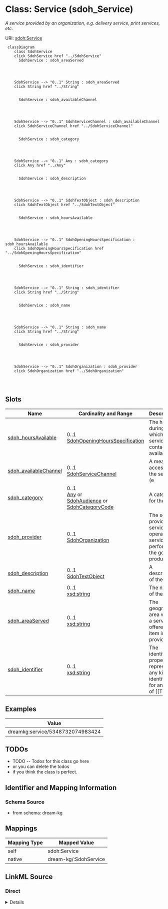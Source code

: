 

# Class: Service (sdoh_Service)


_A service provided by an organization, e.g. delivery service, print services, etc._





URI: [sdoh:Service](http://schema.org/Service)






```mermaid
 classDiagram
    class SdohService
    click SdohService href "../SdohService"
      SdohService : sdoh_areaServed
        
          
    
    
    SdohService --> "0..1" String : sdoh_areaServed
    click String href "../String"

        
      SdohService : sdoh_availableChannel
        
          
    
    
    SdohService --> "0..1" SdohServiceChannel : sdoh_availableChannel
    click SdohServiceChannel href "../SdohServiceChannel"

        
      SdohService : sdoh_category
        
          
    
    
    SdohService --> "0..1" Any : sdoh_category
    click Any href "../Any"

        
      SdohService : sdoh_description
        
          
    
    
    SdohService --> "0..1" SdohTextObject : sdoh_description
    click SdohTextObject href "../SdohTextObject"

        
      SdohService : sdoh_hoursAvailable
        
          
    
    
    SdohService --> "0..1" SdohOpeningHoursSpecification : sdoh_hoursAvailable
    click SdohOpeningHoursSpecification href "../SdohOpeningHoursSpecification"

        
      SdohService : sdoh_identifier
        
          
    
    
    SdohService --> "0..1" String : sdoh_identifier
    click String href "../String"

        
      SdohService : sdoh_name
        
          
    
    
    SdohService --> "0..1" String : sdoh_name
    click String href "../String"

        
      SdohService : sdoh_provider
        
          
    
    
    SdohService --> "0..1" SdohOrganization : sdoh_provider
    click SdohOrganization href "../SdohOrganization"

        
      
```




<!-- no inheritance hierarchy -->


## Slots

| Name | Cardinality and Range | Description | Inheritance |
| ---  | --- | --- | --- |
| [sdoh_hoursAvailable](../slots/sdoh_hoursAvailable.md) | 0..1 <br/> [SdohOpeningHoursSpecification](../classes/SdohOpeningHoursSpecification.md) | The hours during which this service or contact is available | direct |
| [sdoh_availableChannel](../slots/sdoh_availableChannel.md) | 0..1 <br/> [SdohServiceChannel](../classes/SdohServiceChannel.md) | A means of accessing the service (e | direct |
| [sdoh_category](../slots/sdoh_category.md) | 0..1 <br/> [Any](../classes/Any.md)&nbsp;or&nbsp;<br />[SdohAudience](../classes/SdohAudience.md)&nbsp;or&nbsp;<br />[SdohCategoryCode](../classes/SdohCategoryCode.md) | A category for the item | direct |
| [sdoh_provider](../slots/sdoh_provider.md) | 0..1 <br/> [SdohOrganization](../classes/SdohOrganization.md) | The service provider, service operator, or service performer; the goods produ... | direct |
| [sdoh_description](../slots/sdoh_description.md) | 0..1 <br/> [SdohTextObject](../classes/SdohTextObject.md) | A description of the item | direct |
| [sdoh_name](../slots/sdoh_name.md) | 0..1 <br/> [xsd:string](http://www.w3.org/2001/XMLSchema#string) | The name of the item | direct |
| [sdoh_areaServed](../slots/sdoh_areaServed.md) | 0..1 <br/> [xsd:string](http://www.w3.org/2001/XMLSchema#string) | The geographic area where a service or offered item is provided | direct |
| [sdoh_identifier](../slots/sdoh_identifier.md) | 0..1 <br/> [xsd:string](http://www.w3.org/2001/XMLSchema#string) | The identifier property represents any kind of identifier for any kind of [[T... | direct |










## Examples

| Value |
| --- |
| dreamkg:service/5348732074983424 |

## TODOs

* TODO -- Todos for this class go here
* or you can delete the todos
* if you think the class is perfect.

## Identifier and Mapping Information







### Schema Source


* from schema: dream-kg




## Mappings

| Mapping Type | Mapped Value |
| ---  | ---  |
| self | sdoh:Service |
| native | dream-kg/:SdohService |







## LinkML Source

<!-- TODO: investigate https://stackoverflow.com/questions/37606292/how-to-create-tabbed-code-blocks-in-mkdocs-or-sphinx -->

### Direct

<details>
```yaml
name: sdoh_Service
description: A service provided by an organization, e.g. delivery service, print services,
  etc.
title: Service
todos:
- TODO -- Todos for this class go here
- or you can delete the todos
- if you think the class is perfect.
notes:
- There are 87 instances of this class.
examples:
- value: dreamkg:service/5348732074983424
from_schema: dream-kg
slots:
- sdoh_hoursAvailable
- sdoh_availableChannel
- sdoh_category
- sdoh_provider
- sdoh_description
- sdoh_name
- sdoh_areaServed
- sdoh_identifier
class_uri: sdoh:Service

```
</details>

### Induced

<details>
```yaml
name: sdoh_Service
description: A service provided by an organization, e.g. delivery service, print services,
  etc.
title: Service
todos:
- TODO -- Todos for this class go here
- or you can delete the todos
- if you think the class is perfect.
notes:
- There are 87 instances of this class.
examples:
- value: dreamkg:service/5348732074983424
from_schema: dream-kg
attributes:
  sdoh_hoursAvailable:
    name: sdoh_hoursAvailable
    description: The hours during which this service or contact is available.
    title: hoursAvailable
    todos:
    - TODO -- Todos for this slot go here
    - or you can delete the todos
    - if you think the class is perfect.
    comments:
    - 609 occurrences with subject type sdoh_Service and object type sdoh_OpeningHoursSpecification.
    examples:
    - value: dreamkg:service/5671175268335616 sdoh:hoursAvailable dreamkg:service/hours/monday/5671175268335616
    from_schema: dream-kg
    rank: 1000
    slot_uri: sdoh:hoursAvailable
    alias: sdoh_hoursAvailable
    owner: sdoh_Service
    domain_of:
    - sdoh_Service
    range: sdoh_OpeningHoursSpecification
  sdoh_availableChannel:
    name: sdoh_availableChannel
    description: A means of accessing the service (e.g. a phone bank, a web site,
      a location, etc.).
    title: availableChannel
    todos:
    - TODO -- Todos for this slot go here
    - or you can delete the todos
    - if you think the class is perfect.
    comments:
    - 174 occurrences with subject type sdoh_Service and object type sdoh_ServiceChannel.
    examples:
    - value: dreamkg:service/5671175268335616 sdoh:availableChannel dreamkg:service/channel/AB-5671175268335616
    from_schema: dream-kg
    rank: 1000
    slot_uri: sdoh:availableChannel
    alias: sdoh_availableChannel
    owner: sdoh_Service
    domain_of:
    - sdoh_Service
    range: sdoh_ServiceChannel
  sdoh_category:
    name: sdoh_category
    description: A category for the item. Greater signs or slashes can be used to
      informally indicate a category hierarchy.
    title: category
    todos:
    - TODO -- Todos for this slot go here
    - or you can delete the todos
    - if you think the class is perfect.
    comments:
    - 539 occurrences with subject type sdoh_Service and object type sdoh_Audience.
    - 806 occurrences with subject type sdoh_Service and object type sdoh_CategoryCode.
    examples:
    - value: dreamkg:service/6453846037626880 sdoh:category dreamkg:category/audience/LowIncome
    - value: dreamkg:service/5997720409997312 sdoh:category dreamkg:category/service/main/TemporaryShelter
    from_schema: dream-kg
    rank: 1000
    slot_uri: sdoh:category
    alias: sdoh_category
    owner: sdoh_Service
    domain_of:
    - sdoh_Service
    range: Any
    any_of:
    - range: sdoh_Audience
    - range: sdoh_CategoryCode
  sdoh_provider:
    name: sdoh_provider
    description: The service provider, service operator, or service performer; the
      goods producer. Another party (a seller) may offer those services or goods on
      behalf of the provider. A provider may also serve as the seller.
    title: provider
    todos:
    - TODO -- Todos for this slot go here
    - or you can delete the todos
    - if you think the class is perfect.
    comments:
    - 87 occurrences with subject type sdoh_Service and object type sdoh_Organization.
    examples:
    - value: dreamkg:service/6032260047568896 sdoh:provider dreamkg:service/provider/6032260047568896
    from_schema: dream-kg
    rank: 1000
    slot_uri: sdoh:provider
    alias: sdoh_provider
    owner: sdoh_Service
    domain_of:
    - sdoh_Service
    range: sdoh_Organization
  sdoh_description:
    name: sdoh_description
    description: A description of the item.
    title: description
    todos:
    - TODO -- Todos for this slot go here
    - or you can delete the todos
    - if you think the class is perfect.
    comments:
    - 87 occurrences with subject type sdoh_Service and object type sdoh_TextObject.
    examples:
    - value: dreamkg:service/5062487914577920 sdoh:description dreamkg:service/desc/5062487914577920
    from_schema: dream-kg
    rank: 1000
    slot_uri: sdoh:description
    alias: sdoh_description
    owner: sdoh_Service
    domain_of:
    - sdoh_Service
    range: sdoh_TextObject
  sdoh_name:
    name: sdoh_name
    description: The name of the item.
    title: name
    todos:
    - TODO -- Todos for this slot go here
    - or you can delete the todos
    - if you think the class is perfect.
    comments:
    - 89 occurrences with subject type sdoh_Organization and object type string.
    - 88 occurrences with subject type sdoh_Service and object type string.
    examples:
    - value: dreamkg:service/provider/4967372504694784 sdoh:name Church World Service
        Inc
    - value: dreamkg:service/4873770804707328 sdoh:name Food Assistance and Relief
    from_schema: dream-kg
    rank: 1000
    slot_uri: sdoh:name
    alias: sdoh_name
    owner: sdoh_Service
    domain_of:
    - sdoh_Organization
    - sdoh_Service
    range: string
  sdoh_areaServed:
    name: sdoh_areaServed
    description: The geographic area where a service or offered item is provided.
    title: areaServed
    todos:
    - TODO -- Todos for this slot go here
    - or you can delete the todos
    - if you think the class is perfect.
    comments:
    - 87 occurrences with subject type sdoh_Service and object type string.
    examples:
    - value: 'dreamkg:service/6383660694765568 sdoh:areaServed This program covers
        residents of the following counties: Philadelphia County, PA.'
    from_schema: dream-kg
    rank: 1000
    slot_uri: sdoh:areaServed
    alias: sdoh_areaServed
    owner: sdoh_Service
    domain_of:
    - sdoh_Service
    range: string
  sdoh_identifier:
    name: sdoh_identifier
    description: "The identifier property represents any kind of identifier for any\
      \ kind of [[Thing]], such as ISBNs, GTIN codes, UUIDs etc. Schema.org provides\
      \ dedicated properties for representing many of these, either as textual strings\
      \ or as URL (URI) links. See [background notes](/docs/datamodel.html#identifierBg)\
      \ for more details.\n        "
    title: identifier
    todos:
    - TODO -- Todos for this slot go here
    - or you can delete the todos
    - if you think the class is perfect.
    comments:
    - 87 occurrences with subject type sdoh_Service and object type string.
    - 39 occurrences with subject type sdoh_AdministrativeArea and object type string.
    examples:
    - value: dreamkg:service/4542572480692224 sdoh:identifier 4542572480692224
    - value: dreamkg:zip/19130 sdoh:identifier 19130
    from_schema: dream-kg
    rank: 1000
    slot_uri: sdoh:identifier
    alias: sdoh_identifier
    owner: sdoh_Service
    domain_of:
    - sdoh_AdministrativeArea
    - sdoh_Service
    range: string
class_uri: sdoh:Service

```
</details>